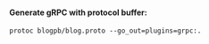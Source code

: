 #### Generate gRPC with protocol buffer:
<pre><code>protoc blogpb/blog.proto --go_out=plugins=grpc:.</code></pre>
